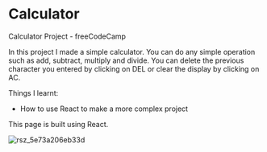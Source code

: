 # Calculator
Calculator Project - freeCodeCamp

In this project I made a simple calculator. You can do any simple operation such as add, subtract, multiply and divide.
You can delete the previous character you entered by clicking on DEL or clear the display by clicking on AC.

Things I learnt:
- How to use React to make a more complex project

This page is built using React.

![rsz_5e73a206eb33d](https://user-images.githubusercontent.com/58770446/77092380-10a9c480-6a0a-11ea-8678-0fd12ca18693.png)